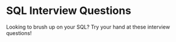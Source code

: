 # SQL Interview Questions

Looking to brush up on your SQL? Try your hand at these interview questions!